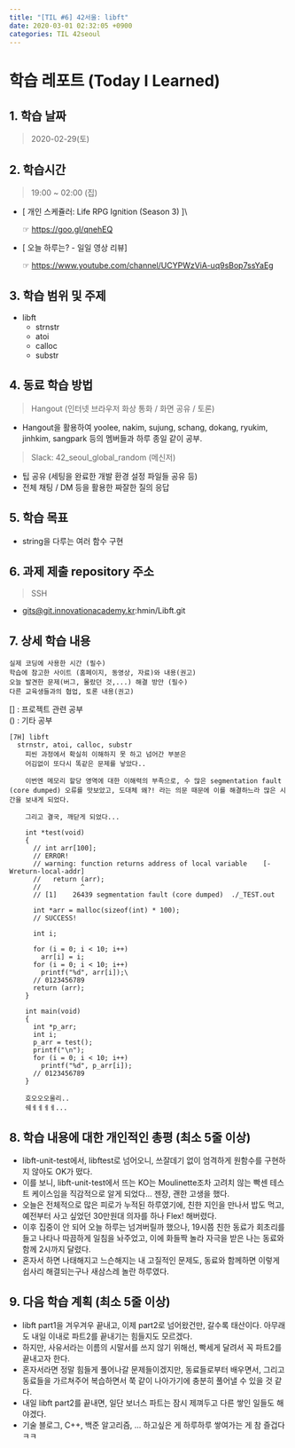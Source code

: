 ```yaml
---
title: "[TIL #6] 42서울: libft"
date: 2020-03-01 02:32:05 +0900
categories: TIL 42seoul
---
```


# 학습 레포트 (Today I Learned)

## 1. 학습 날짜

> 2020-02-29(토)

## 2. 학습시간

> 19:00 ~ 02:00 (집)

- [ 개인 스케쥴러: Life RPG Ignition (Season 3) ]\

  ☞ <https://goo.gl/qnehEQ>

- [ 오늘 하루는? - 일일 영상 리뷰]

  ☞ <https://www.youtube.com/channel/UCYPWzViA-uq9sBop7ssYaEg>

## 3. 학습 범위 및 주제

- libft
  - strnstr
  - atoi
  - calloc
  - substr

## 4. 동료 학습 방법

> Hangout (인터넷 브라우저 화상 통화 / 화면 공유 / 토론)

- Hangout을 활용하여 yoolee, nakim, sujung, schang, dokang, ryukim, jinhkim, sangpark 등의 멤버들과 하루 종일 같이 공부.

> Slack: 42_seoul_global_random (메신저)

- 팁 공유 (세팅을 완료한 개발 환경 설정 파일들 공유 등)
- 전체 채팅 / DM 등을 활용한 짜잘한 질의 응답

## 5. 학습 목표

- string을 다루는 여러 함수 구현

## 6. 과제 제출 repository 주소

> SSH

- gits@git.innovationacademy.kr:hmin/Libft.git

## 7. 상세 학습 내용

```text
실제 코딩에 사용한 시간 (필수)
학습에 참고한 사이트 (홈페이지, 동영상, 자료)와 내용(권고)
오늘 발견한 문제(버그, 몰랐던 것,...) 해결 방안 (필수)
다른 교육생들과의 협업, 토론 내용(권고)
```

[] : 프로젝트 관련 공부\
() : 기타 공부

```text
[7H] libft
  strnstr, atoi, calloc, substr
    피씬 과정에서 확실히 이해하지 못 하고 넘어간 부분은
    어김없이 또다시 똑같은 문제를 낳았다..

    이번엔 메모리 할당 영역에 대한 이해력의 부족으로, 수 많은 segmentation fault (core dumped) 오류를 맛보았고, 도대체 왜?! 라는 의문 때문에 이를 해결하느라 많은 시간을 보내게 되었다.

    그리고 결국, 깨닫게 되었다...

    int *test(void)
    {
      // int arr[100];
      // ERROR!
      // warning: function returns address of local variable    [-Wreturn-local-addr]
      //   return (arr);
      //          ^
      // [1]    26439 segmentation fault (core dumped)  ./_TEST.out

      int *arr = malloc(sizeof(int) * 100);
      // SUCCESS!

      int i;

      for (i = 0; i < 10; i++)
        arr[i] = i;
      for (i = 0; i < 10; i++)
        printf("%d", arr[i]);\
      // 0123456789
      return (arr);
    }

    int main(void)
    {
      int *p_arr;
      int i;
      p_arr = test();
      printf("\n");
      for (i = 0; i < 10; i++)
        printf("%d", p_arr[i]);
      // 0123456789
    }

    호오오오울리..
    쉐ㅔㅔㅔㅔ...
```

## 8. 학습 내용에 대한 개인적인 총평 (최소 5줄 이상)

- libft-unit-test에서, libftest로 넘어오니, 쓰잘데기 없이 엄격하게 원함수를 구현하지 않아도 OK가 떴다.
- 이를 보니, libft-unit-test에서 뜨는 KO는 Moulinette조차 고려치 않는 빡센 테스트 케이스임을 직감적으로 알게 되었다... 젠장, 괜한 고생을 했다.
- 오늘은 전체적으로 많은 피로가 누적된 하루였기에, 친한 지인을 만나서 밥도 먹고, 예전부터 사고 싶었던 30만원대 의자를 하나 Flex! 해버렸다.
- 이후 집중이 안 되어 오늘 하루는 넘겨버릴까 했으나, 19시쯤 친한 동료가 회초리를 들고 나타나 따끔하게 일침을 놔주었고, 이에 화들짝 놀라 자극을 받은 나는 동료와 함께 2시까지 달렸다.
- 혼자서 하면 나태해지고 느슨해지는 내 고질적인 문제도, 동료와 함께하면 이렇게 쉽사리 해결되는구나 새삼스레 놀란 하루였다.

## 9. 다음 학습 계획 (최소 5줄 이상)

- libft part1을 겨우겨우 끝내고, 이제 part2로 넘어왔건만, 갈수록 태산이다. 아무래도 내일 이내로 파트2를 끝내기는 힘들지도 모르겠다.
- 하지만, 사유서라는 이름의 시말서를 쓰지 않기 위해선, 빡세게 달려서 꼭 파트2를 끝내고자 한다.
- 혼자서라면 정말 힘들게 풀어나갈 문제들이겠지만, 동료들로부터 배우면서, 그리고 동료들을 가르쳐주어 복습하면서 쭉 같이 나아가기에 충분히 풀어낼 수 있을 것 같다.
- 내일 libft part2를 끝내면, 일단 보너스 파트는 잠시 제껴두고 다른 쌓인 일들도 해야겠다.
- 기술 블로그, C++, 백준 알고리즘, ... 하고싶은 게 하루하루 쌓여가는 게 참 즐겁다ㅋㅋ
